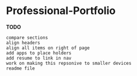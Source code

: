 # Professional-Portfolio

**TODO**

    compare sections
    align headers
    align all items on right of page
    add apps to place holders
    add resume to link in nav
    work on making this repsonive to smaller devices
    readme file
